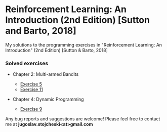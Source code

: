 # Reinforcement Learning: An Introduction (2nd Edition) \[Sutton and Barto, 2018\]
My solutions to the programming exercises in "Reinforcement Learning: An Introduction" (2nd Edition) \[Sutton & Barto, 2018\]

### Solved exercises
- Chapter 2: Multi-armed Bandits
  - [Exercise 5](https://github.com/jStojcheski/rl-intro-2018/blob/master/02_multi_armed_bandits/ch02_ex05.ipynb)
  - [Exercise 11](https://github.com/jStojcheski/rl-intro-2018/blob/master/02_multi_armed_bandits/ch02_ex11.ipynb)

- Chapter 4: Dynamic Programming
  - [Exercise 9](https://github.com/jStojcheski/rl-intro-2018/blob/master/04_dynamic_programming/ch04_ex09_value_iteration.ipynb)


Any bug reports and suggestions are welcome! Please feel free to contact me at __jugoslav.stojcheski\<at\>gmail.com__
